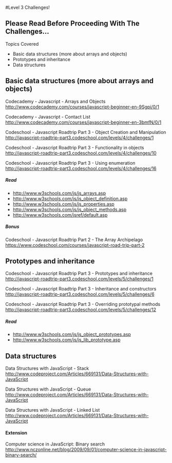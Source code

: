 #Level 3 Challenges!

## Please Read Before Proceeding With The Challenges...

Topics Covered

- Basic data structures (more about arrays and objects)
- Prototypes and inheritance
- Data structures

## Basic data structures (more about arrays and objects)

Codecademy - Javascript - Arrays and Objects
<http://www.codecademy.com/courses/javascript-beginner-en-9Sgpi/0/1>

Codecademy - Javascript - Contact List
<http://www.codecademy.com/courses/javascript-beginner-en-3bmfN/0/1>

Codeschool - Javascript Roadtrip Part 3 - Object Creation and Manipulation
<http://javascript-roadtrip-part3.codeschool.com/levels/4/challenges/1>

Codeschool - Javascript Roadtrip Part 3 - Functionality in objects
<http://javascript-roadtrip-part3.codeschool.com/levels/4/challenges/10>

Codeschool - Javascript Roadtrip Part 3 - Using enumeration
<http://javascript-roadtrip-part3.codeschool.com/levels/4/challenges/16>

##### Read
- <http://www.w3schools.com/js/js_arrays.asp>
- <http://www.w3schools.com/js/js_object_definition.asp>
- <http://www.w3schools.com/js/js_properties.asp>
- <http://www.w3schools.com/js/js_object_methods.asp>
- <http://www.w3schools.com/jsref/default.asp>

##### Bonus

Codeschool - Javascript Roadtrip Part 2 - The Array Archipelago
<https://www.codeschool.com/courses/javascript-road-trip-part-2>

## Prototypes and inheritance

Codeschool - Javascript Roadtrip Part 3 - Prototypes and inheritance
<http://javascript-roadtrip-part3.codeschool.com/levels/5/challenges/1>

Codeschool - Javascript Roadtrip Part 3 - Inheritance and constructors
<http://javascript-roadtrip-part3.codeschool.com/levels/5/challenges/6>

Codeschool - Javascript Roadtrip Part 3 - Overriding prototypal methods
<http://javascript-roadtrip-part3.codeschool.com/levels/5/challenges/12>

##### Read
- <http://www.w3schools.com/js/js_object_prototypes.asp>
- <http://www.w3schools.com/js/js_lib_prototype.asp>

## Data structures

Data Structures with JavaScript - Stack
<http://www.codeproject.com/Articles/669131/Data-Structures-with-JavaScript>

Data Structures with JavaScript - Queue
<http://www.codeproject.com/Articles/669131/Data-Structures-with-JavaScript>

Data Structures with JavaScript - Linked List
<http://www.codeproject.com/Articles/669131/Data-Structures-with-JavaScript>

#### Extension

Computer science in JavaScript: Binary search
<http://www.nczonline.net/blog/2009/09/01/computer-science-in-javascript-binary-search/>
